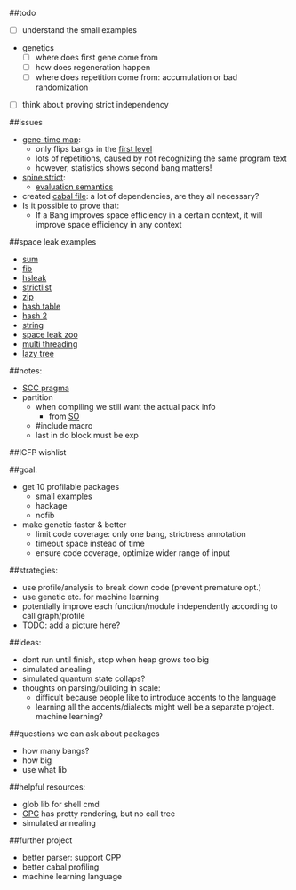 ##todo
- [ ] understand the small examples
- genetics
  - [ ] where does first gene come from
  - [ ] how does regeneration happen
  - [ ] where does repetition come from: accumulation or bad randomization
- [ ] think about proving strict independency

##issues
- [gene-time map](https://github.com/remysucre/comp150-FP/blob/master/myfile.result): 
  - only flips bangs in the [first level](https://github.com/remysucre/comp150-FP/blob/master/genemap.log)
  - lots of repetitions, caused by not recognizing the same program text
  - however, statistics shows second bang matters!
- [spine strict](https://github.com/remysucre/comp150-FP/blob/master/profile/hsleak/thunk2/thunk2.hs): 
  - [evaluation semantics](http://hackage.haskell.org/package/base-4.8.1.0/docs/Control-Exception-Base.html#v:evaluate)
- created [cabal file](https://github.com/remysucre/comp150-FP/blob/master/GeneticStrictness.cabal): a lot of dependencies, are they all necessary?
- Is it possible to prove that: 
  - If a Bang improves space efficiency in a certain context, it will improve space efficiency in any context

##space leak examples
- [sum](https://github.com/remysucre/comp150-FP/blob/master/profile/sumacc/3x51.hs)
- [fib](https://github.com/remysucre/comp150-FP/blob/master/profile/fib/fibsum.hs)
- [hsleak](https://github.com/remysucre/comp150-FP/tree/master/profile/hsleak)
- [strictlist](http://stackoverflow.com/questions/6630782/thunk-memory-leak-as-a-result-of-map-function/6667023#6667023)
- [zip](http://stackoverflow.com/questions/29958541/space-leak-with-recursive-list-zipwith)
- [hash table](http://stackoverflow.com/questions/7855323/fixing-a-particularly-obscure-haskell-space-leak)
- [hash 2](http://stackoverflow.com/questions/23163125/haskell-space-leak-in-hash-table-insertion)
- [string](http://stackoverflow.com/questions/19355344/space-leak-in-simple-string-generation-why)
- [space leak zoo](http://blog.ezyang.com/2011/05/space-leak-zoo/)
- [multi threading](http://stackoverflow.com/questions/7768536/space-leaks-in-haskell)
- [lazy tree](http://stackoverflow.com/questions/6638126/lazy-tree-with-a-space-leak)

##notes: 
- [SCC pragma](https://downloads.haskell.org/~ghc/latest/docs/html/users_guide/profiling.html#scc-pragma) 
- partition
  - when compiling we still want the actual pack info
    - from [SO](http://stackoverflow.com/questions/31343246/get-package-version-to-cpp/31343829#31343829)
  - #include macro
  - last in do block must be exp

##ICFP wishlist

##goal: 
- get 10 profilable packages
  - small examples
  - hackage
  - nofib
- make genetic faster & better
  - limit code coverage: only one bang, strictness annotation
  - timeout space instead of time
  - ensure code coverage, optimize wider range of input

##strategies: 
- use profile/analysis to break down code (prevent premature opt.)
- use genetic etc. for machine learning
- potentially improve each function/module independently according to call graph/profile
- TODO: add a picture here?

##ideas: 
- dont run until finish, stop when heap grows too big
- simulated anealing
- simulated quantum state collaps?
- thoughts on parsing/building in scale: 
  - difficult because people like to introduce accents to the language
  - learning all the accents/dialects might well be a separate project. machine learning?

##questions we can ask about packages
- how many bangs?
- how big
- use what lib

##helpful resources:
- glob lib for shell cmd
- [GPC](http://book.realworldhaskell.org/read/testing-and-quality-assurance.html) has pretty rendering, but no call tree
- simulated annealing

##further project
- better parser: support CPP
- better cabal profiling
- machine learning language 
